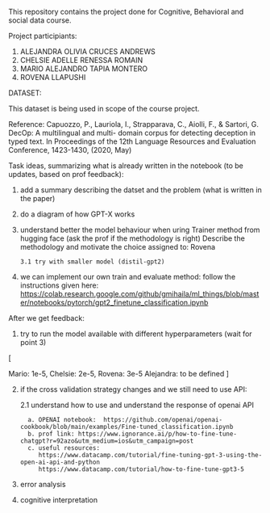 This repository contains the project done for Cognitive, Behavioral and social data course. 

Project participiants:

1. ALEJANDRA OLIVIA CRUCES ANDREWS
2. CHELSIE ADELLE RENESSA ROMAIN
3. MARIO ALEJANDRO TAPIA MONTERO
4. ROVENA LLAPUSHI

DATASET:

This dataset is being used in scope of the course project. 


Reference: Capuozzo, P., Lauriola, I., Strapparava, C., Aiolli, F., & Sartori, G. DecOp: A multilingual and multi-
domain corpus for detecting deception in typed text. In Proceedings of the 12th Language Resources and Evaluation Conference, 1423-1430, (2020, May)



Task ideas, summarizing what is already written in the notebook (to be updates, based on prof feedback):

1. add a summary describing the datset and the problem (what is written in the paper)
2. do a diagram of how GPT-X works
3. understand better the model behaviour when uring Trainer method from hugging face (ask the prof if the methodology is right)  Describe the methodology and motivate the choice          assigned to: Rovena
   
       3.1 try with smaller model (distil-gpt2)
   
4. we can implement our own train and evaluate method: follow the instructions given here:   https://colab.research.google.com/github/gmihaila/ml_things/blob/master/notebooks/pytorch/gpt2_finetune_classification.ipynb

After we get feedback:

1. try to run the model available with different hyperparameters (wait for point 3)

[

Mario: 1e-5,
Chelsie: 2e-5,
Rovena: 3e-5
Alejandra: to be defined
]


2. if the cross validation strategy changes and we still need to use API:
   
    2.1 understand how to use and understand the response of openai API
   
         a. OPENAI notebook:  https://github.com/openai/openai-cookbook/blob/main/examples/Fine-tuned_classification.ipynb
         b. prof link: https://www.ignorance.ai/p/how-to-fine-tune-chatgpt?r=92azo&utm_medium=ios&utm_campaign=post
         c. useful resources: 
            https://www.datacamp.com/tutorial/fine-tuning-gpt-3-using-the-open-ai-api-and-python
            https://www.datacamp.com/tutorial/how-to-fine-tune-gpt3-5
   
 4. error analysis

    
 5. cognitive interpretation
   
